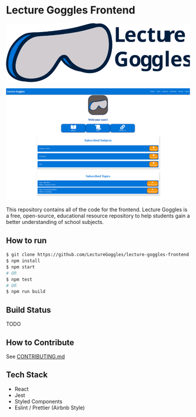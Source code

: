 # Lecture Goggles Frontend

![Lecture Goggles Logo](./LectureGogglesLargeLogo.svg)

![Homepage Preview](./homepage.png)

This repository contains all of the code for the frontend. Lecture Goggles is a
free, open-source, educational resource repository to help students gain a better
understanding of school subjects.

## How to run

```BASH
$ git clone https://github.com/LectureGoggles/lecture-goggles-frontend.git
$ npm install
$ npm start
# OR
$ npm test
# OR
$ npm run build
```

## Build Status

TODO

## How to Contribute

See [CONTRIBUTING.md](CONTRIBUTING.md)

## Tech Stack

- React
- Jest
- Styled Components
- Eslint / Prettier (Airbnb Style)
